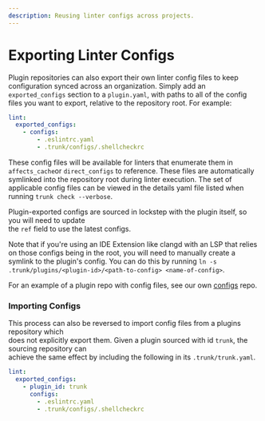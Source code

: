 ```yaml
---
description: Reusing linter configs across projects.
---
```


# Exporting Linter Configs

Plugin repositories can also export their own linter config files to keep configuration synced across an organization. Simply add an `exported_configs` section to a `plugin.yaml`, with paths to all of the config files you want to export, relative to the repository root. For example:

```yaml
lint:
  exported_configs:
    - configs:
        - .eslintrc.yaml
        - .trunk/configs/.shellcheckrc
```

These config files will be available for linters that enumerate them in `affects_cache`or `direct_configs` to reference. These files are automatically symlinked into the repository root during linter execution. The set of applicable config files can be viewed in the details yaml file listed when running `trunk check --verbose`.

Plugin-exported configs are sourced in lockstep with the plugin itself, so you will need to update\
the `ref` field to use the latest configs.

Note that if you're using an IDE Extension like clangd with an LSP that relies on those configs being in the root, you will need to manually create a symlink to the plugin's config. You can do this by running `ln -s .trunk/plugins/<plugin-id>/<path-to-config> <name-of-config>`.

For an example of a plugin repo with config files, see our own [configs](https://github.com/trunk-io/configs) repo.

### Importing Configs

This process can also be reversed to import config files from a plugins repository which\
does not explicitly export them. Given a plugin sourced with id `trunk`, the sourcing repository can\
achieve the same effect by including the following in its `.trunk/trunk.yaml`.

```yaml
lint:
  exported_configs:
    - plugin_id: trunk
      configs:
        - .eslintrc.yaml
        - .trunk/configs/.shellcheckrc
```
